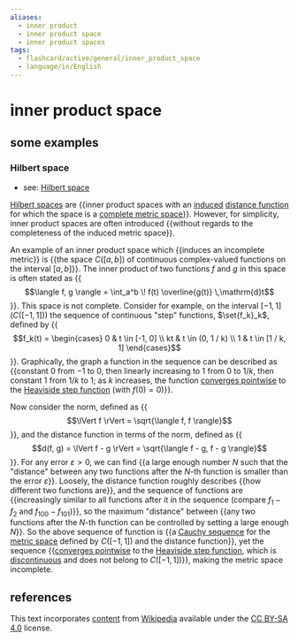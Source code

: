 ```yaml
---
aliases:
  - inner product
  - inner product space
  - inner product spaces
tags:
  - flashcard/active/general/inner_product_space
  - language/in/English
---
```


# inner product space

## some examples

### Hilbert space

- see: [Hilbert space](Hilbert%20space.md)

[Hilbert spaces](Hilbert%20space.md) are {{inner product spaces with an [induced](subspace%20topology.md) [distance function](metric%20space.md) for which the space is a [complete metric space](complete%20metric%20space.md)}}. However, for simplicity, inner product spaces are often introduced {{without regards to the completeness of the induced metric space}}. <!--SR:!2024-09-25,60,310!2024-09-19,54,310-->

An example of an inner product space which {{induces an incomplete metric}} is {{the space $C([a, b])$ of continuous complex-valued functions on the interval $[a, b]$}}. The inner product of two functions $f$ and $g$ in this space is often stated as {{$$\langle f, g \rangle = \int_a^b \! f(t) \overline{g(t)} \,\mathrm{d}t$$}}. This space is not complete. Consider for example, on the interval $[-1, 1]$ ($C([-1, 1])$) the sequence of continuous "step" functions, $\set{f_k}_k$, defined by {{$$f_k(t) = \begin{cases} 0 & t \in [-1, 0] \\ kt & t \in (0, 1 / k) \\ 1 & t \in [1 / k, 1] \end{cases}$$}}. Graphically, the graph a function in the sequence can be described as {{constant $0$ from $-1$ to $0$, then linearly increasing to $1$ from $0$ to $1 / k$, then constant $1$ from $1 / k$ to $1$; as $k$ increases, the function [converges pointwise](pointwise%20convergence.md) to the [Heaviside step function](Heaviside%20step%20function.md) (with $f(0) = 0$)}}. <!--SR:!2024-09-19,54,310!2025-05-04,228,330!2024-09-23,58,310!2025-01-28,148,310!2024-12-13,103,290-->

Now consider the norm, defined as {{$$\lVert f \rVert = \sqrt{\langle f, f \rangle}$$}}, and the distance function in terms of the norm, defined as {{$$d(f, g) = \lVert f - g \rVert = \sqrt{\langle f - g, f - g \rangle}$$}}. For any error $\varepsilon > 0$, we can find {{a large enough number $N$ such that the "distance" between any two functions after the $N$-th function is smaller than the error $\varepsilon$}}. Loosely, the distance function roughly describes {{how different two functions are}}, and the sequence of functions are {{increasingly similar to all functions after it in the sequence (compare $f_1 - f_2$ and $f_{100} - f_{101}$)}}, so the maximum "distance" between {{any two functions after the $N$-th function can be controlled by setting a large enough $N$}}. So the above sequence of function is {{a [Cauchy sequence](Cauchy%20sequence.md) for the [metric space](metric%20space.md) defined by $C([-1, 1])$ and the distance function}}, yet the sequence {{[converges pointwise](pointwise%20convergence.md) to the [Heaviside step function](Heaviside%20step%20function.md), which is [discontinuous](continuous%20function.md) and does not belong to $C([-1, 1])$}}, making the metric space incomplete. <!--SR:!2024-09-25,60,310!2024-12-25,125,310!2025-02-02,152,310!2024-09-20,55,310!2024-09-20,55,310!2025-02-27,162,310!2024-09-23,58,310!2025-02-26,162,310-->

## references

This text incorporates [content](https://en.wikipedia.org/wiki/inner_product_space) from [Wikipedia](Wikipedia.md) available under the [CC BY-SA 4.0](https://creativecommons.org/licenses/by-sa/4.0/) license.

